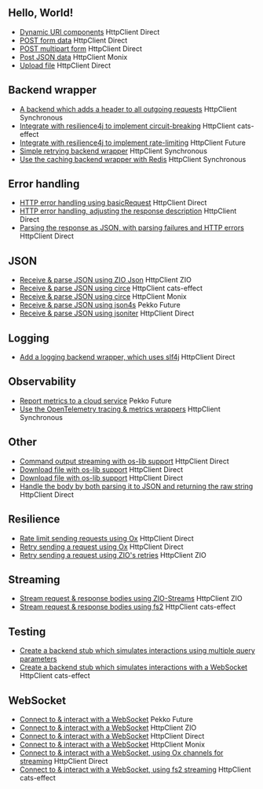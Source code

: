 ## Hello, World!

* [Dynamic URI components](https://github.com/softwaremill/sttp/tree/master/examples/src/main/scala/sttp/client4/examples/dynamicUriSynchronous.scala) <span class="example-tag example-backend">HttpClient</span> <span class="example-tag example-effects">Direct</span>
* [POST form data](https://github.com/softwaremill/sttp/tree/master/examples/src/main/scala/sttp/client4/examples/PostFormSynchronous.scala) <span class="example-tag example-backend">HttpClient</span> <span class="example-tag example-effects">Direct</span>
* [POST multipart form](https://github.com/softwaremill/sttp/tree/master/examples/src/main/scala/sttp/client4/examples/postMultipartFormSynchronous.scala) <span class="example-tag example-backend">HttpClient</span> <span class="example-tag example-effects">Direct</span>
* [Post JSON data](https://github.com/softwaremill/sttp/tree/master/examples-ce2/src/main/scala/sttp/client4/examples/PostSerializeJsonMonixHttpClientCirce.scala) <span class="example-tag example-backend">HttpClient</span> <span class="example-tag example-effects">Monix</span>
* [Upload file](https://github.com/softwaremill/sttp/tree/master/examples/src/main/scala/sttp/client4/examples/fileUploadSynchronous.scala) <span class="example-tag example-backend">HttpClient</span> <span class="example-tag example-effects">Direct</span>

## Backend wrapper

* [A backend which adds a header to all outgoing requests](https://github.com/softwaremill/sttp/tree/master/examples/src/main/scala/sttp/client4/examples/wrapper/addHeaderBackend.scala) <span class="example-tag example-backend">HttpClient</span> <span class="example-tag example-effects">Synchronous</span>
* [Integrate with resilience4j to implement circuit-breaking](https://github.com/softwaremill/sttp/tree/master/examples/src/main/scala/sttp/client4/examples/wrapper/CircuitBreakerCatsEffect.scala) <span class="example-tag example-backend">HttpClient</span> <span class="example-tag example-effects">cats-effect</span>
* [Integrate with resilience4j to implement rate-limiting](https://github.com/softwaremill/sttp/tree/master/examples/src/main/scala/sttp/client4/examples/wrapper/rateLimiterFuture.scala) <span class="example-tag example-backend">HttpClient</span> <span class="example-tag example-effects">Future</span>
* [Simple retrying backend wrapper](https://github.com/softwaremill/sttp/tree/master/examples/src/main/scala/sttp/client4/examples/wrapper/retryingBackend.scala) <span class="example-tag example-backend">HttpClient</span> <span class="example-tag example-effects">Synchronous</span>
* [Use the caching backend wrapper with Redis](https://github.com/softwaremill/sttp/tree/master/examples/src/main/scala/sttp/client4/examples/wrapper/redisCachingBackend.scala) <span class="example-tag example-backend">HttpClient</span> <span class="example-tag example-effects">Synchronous</span>

## Error handling

* [HTTP error handling using basicRequest](https://github.com/softwaremill/sttp/tree/master/examples/src/main/scala/sttp/client4/examples/errors/httpErrorHandlingUsingBasicRequest.scala) <span class="example-tag example-backend">HttpClient</span> <span class="example-tag example-effects">Direct</span>
* [HTTP error handling, adjusting the response description](https://github.com/softwaremill/sttp/tree/master/examples/src/main/scala/sttp/client4/examples/errors/httpErrorHandlingAdjustResponse.scala) <span class="example-tag example-backend">HttpClient</span> <span class="example-tag example-effects">Direct</span>
* [Parsing the response as JSON, with parsing failures and HTTP errors](https://github.com/softwaremill/sttp/tree/master/examples/src/main/scala/sttp/client4/examples/errors/httpErrorHandlingJson.scala) <span class="example-tag example-backend">HttpClient</span> <span class="example-tag example-effects">Direct</span>

## JSON

* [Receive & parse JSON using ZIO Json](https://github.com/softwaremill/sttp/tree/master/examples/src/main/scala/sttp/client4/examples/json/GetAndParseJsonZioJson.scala) <span class="example-tag example-backend">HttpClient</span> <span class="example-tag example-effects">ZIO</span>
* [Receive & parse JSON using circe](https://github.com/softwaremill/sttp/tree/master/examples/src/main/scala/sttp/client4/examples/json/GetAndParseJsonCatsEffectCirce.scala) <span class="example-tag example-backend">HttpClient</span> <span class="example-tag example-effects">cats-effect</span>
* [Receive & parse JSON using circe](https://github.com/softwaremill/sttp/tree/master/examples-ce2/src/main/scala/sttp/client4/examples/GetAndParseJsonOrFailMonixCirce.scala) <span class="example-tag example-backend">HttpClient</span> <span class="example-tag example-effects">Monix</span>
* [Receive & parse JSON using json4s](https://github.com/softwaremill/sttp/tree/master/examples/src/main/scala/sttp/client4/examples/json/getAndParseJsonPekkoHttpJson4s.scala) <span class="example-tag example-backend">Pekko</span> <span class="example-tag example-effects">Future</span>
* [Receive & parse JSON using jsoniter](https://github.com/softwaremill/sttp/tree/master/examples/src/main/scala/sttp/client4/examples/json/getAndParseJsonSynchronousJsoniter.scala) <span class="example-tag example-backend">HttpClient</span> <span class="example-tag example-effects">Direct</span>

## Logging

* [Add a logging backend wrapper, which uses slf4j](https://github.com/softwaremill/sttp/tree/master/examples/src/main/scala/sttp/client4/examples/logging/logRequestsSlf4j.scala) <span class="example-tag example-backend">HttpClient</span> <span class="example-tag example-effects">Direct</span>

## Observability

* [Report metrics to a cloud service](https://github.com/softwaremill/sttp/tree/master/examples/src/main/scala/sttp/client4/examples/observability/metricsWrapperPekkoHttp.scala) <span class="example-tag example-backend">Pekko</span> <span class="example-tag example-effects">Future</span>
* [Use the OpenTelemetry tracing & metrics wrappers](https://github.com/softwaremill/sttp/tree/master/examples/src/main/scala/sttp/client4/examples/observability/openTelemetryTracingAndMetrics.scala) <span class="example-tag example-backend">HttpClient</span> <span class="example-tag example-effects">Synchronous</span>

## Other

* [Command output streaming with os-lib support](https://github.com/softwaremill/sttp/tree/master/examples/src/main/scala/sttp/client4/examples/other/cmdOutputStreamingWithOsLib.scala) <span class="example-tag example-backend">HttpClient</span> <span class="example-tag example-effects">Direct</span>
* [Download file with os-lib support](https://github.com/softwaremill/sttp/tree/master/examples/src/main/scala/sttp/client4/examples/other/uploadFileWithOsLib.scala) <span class="example-tag example-backend">HttpClient</span> <span class="example-tag example-effects">Direct</span>
* [Download file with os-lib support](https://github.com/softwaremill/sttp/tree/master/examples/src/main/scala/sttp/client4/examples/other/downloadFileWitOsLib.scala) <span class="example-tag example-backend">HttpClient</span> <span class="example-tag example-effects">Direct</span>
* [Handle the body by both parsing it to JSON and returning the raw string](https://github.com/softwaremill/sttp/tree/master/examples/src/main/scala/sttp/client4/examples/other/GetRawResponseBodySynchronous.scala) <span class="example-tag example-backend">HttpClient</span> <span class="example-tag example-effects">Direct</span>

## Resilience

* [Rate limit sending requests using Ox](https://github.com/softwaremill/sttp/tree/master/examples/src/main/scala/sttp/client4/examples/resilience/RateLimitOx.scala) <span class="example-tag example-backend">HttpClient</span> <span class="example-tag example-effects">Direct</span>
* [Retry sending a request using Ox](https://github.com/softwaremill/sttp/tree/master/examples/src/main/scala/sttp/client4/examples/resilience/RetryOx.scala) <span class="example-tag example-backend">HttpClient</span> <span class="example-tag example-effects">Direct</span>
* [Retry sending a request using ZIO's retries](https://github.com/softwaremill/sttp/tree/master/examples/src/main/scala/sttp/client4/examples/resilience/RetryZio.scala) <span class="example-tag example-backend">HttpClient</span> <span class="example-tag example-effects">ZIO</span>

## Streaming

* [Stream request & response bodies using ZIO-Streams](https://github.com/softwaremill/sttp/tree/master/examples/src/main/scala/sttp/client4/examples/streaming/StreamZio.scala) <span class="example-tag example-backend">HttpClient</span> <span class="example-tag example-effects">ZIO</span>
* [Stream request & response bodies using fs2](https://github.com/softwaremill/sttp/tree/master/examples/src/main/scala/sttp/client4/examples/streaming/StreamFs2.scala) <span class="example-tag example-backend">HttpClient</span> <span class="example-tag example-effects">cats-effect</span>

## Testing

* [Create a backend stub which simulates interactions using multiple query parameters](https://github.com/softwaremill/sttp/tree/master/examples/src/main/scala/sttp/client4/examples/testing/TestEndpointMultipleQueryParameters.scala) 
* [Create a backend stub which simulates interactions with a WebSocket](https://github.com/softwaremill/sttp/tree/master/examples/src/main/scala/sttp/client4/examples/testing/WebSocketTesting.scala) <span class="example-tag example-backend">HttpClient</span> <span class="example-tag example-effects">cats-effect</span>

## WebSocket

* [Connect to & interact with a WebSocket](https://github.com/softwaremill/sttp/tree/master/examples/src/main/scala/sttp/client4/examples/ws/WebSocketPekko.scala) <span class="example-tag example-backend">Pekko</span> <span class="example-tag example-effects">Future</span>
* [Connect to & interact with a WebSocket](https://github.com/softwaremill/sttp/tree/master/examples/src/main/scala/sttp/client4/examples/ws/WebSocketZio.scala) <span class="example-tag example-backend">HttpClient</span> <span class="example-tag example-effects">ZIO</span>
* [Connect to & interact with a WebSocket](https://github.com/softwaremill/sttp/tree/master/examples/src/main/scala/sttp/client4/examples/ws/WebSocketSynchronous.scala) <span class="example-tag example-backend">HttpClient</span> <span class="example-tag example-effects">Direct</span>
* [Connect to & interact with a WebSocket](https://github.com/softwaremill/sttp/tree/master/examples-ce2/src/main/scala/sttp/client4/examples/WebSocketMonix.scala) <span class="example-tag example-backend">HttpClient</span> <span class="example-tag example-effects">Monix</span>
* [Connect to & interact with a WebSocket, using Ox channels for streaming](https://github.com/softwaremill/sttp/tree/master/examples/src/main/scala/sttp/client4/examples/ws/wsOxExample.scala) <span class="example-tag example-backend">HttpClient</span> <span class="example-tag example-effects">Direct</span>
* [Connect to & interact with a WebSocket, using fs2 streaming](https://github.com/softwaremill/sttp/tree/master/examples/src/main/scala/sttp/client4/examples/ws/WebSocketStreamFs2.scala) <span class="example-tag example-backend">HttpClient</span> <span class="example-tag example-effects">cats-effect</span>